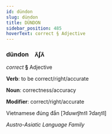 ```yaml
---
id: dündon
slug: dündon
title: DÜNDON
sidebar_position: 485
hoverText: correct § Adjective
---
```


### dündon&emsp;<span kind="abugida">ʌ̃ʄʌ̃</span>

*correct* **§** Adjective

**Verb**: to be correct/right/accurate

**Noun**: correctness/accuracy

**Modifier**: correct/right/accurate

Vietnamese đúng đắn [ʔɗʊwŋ͡m˦˥ ʔɗaŋ˦˥]

*Austro-Asiatic Language Family*